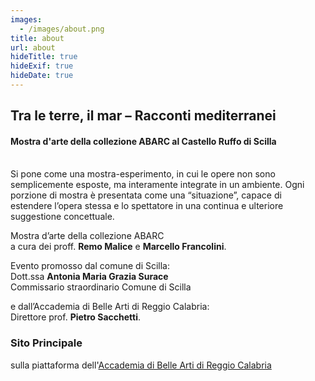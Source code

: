 ```yaml
---
images:
  - /images/about.png
title: about
url: about
hideTitle: true
hideExif: true
hideDate: true
---
```


## **Tra le terre, il mar** – Racconti mediterranei

#### Mostra d'arte della collezione ABARC al Castello Ruffo di Scilla

<br />
Si pone come una mostra-esperimento, in cui le opere non sono semplicemente esposte, 
ma interamente integrate in un ambiente. Ogni porzione 
di mostra è presentata come una “situazione”, capace di estendere l’opera stessa e 
lo spettatore in una continua e ulteriore suggestione concettuale.

Mostra d’arte della collezione ABARC<br />
a cura dei proff. **Remo Malice** e **Marcello Francolini**.

Evento promosso dal comune di Scilla:<br />
Dott.ssa **Antonia Maria Grazia Surace**<br />
Commissario straordinario Comune di Scilla

e dall’Accademia di Belle Arti di Reggio Calabria:<br />
Direttore prof. **Pietro Sacchetti**.

### Sito Principale

sulla piattaforma dell'[Accademia di Belle Arti di Reggio Calabria](https://www.abarc.it/eventi/tra-le-terre-il-mar-racconti-mediterranei/)
